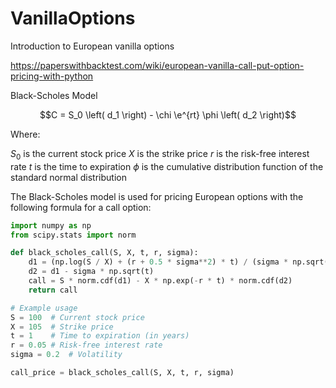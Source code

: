 # VanillaOptions
Introduction to European vanilla options

https://paperswithbacktest.com/wiki/european-vanilla-call-put-option-pricing-with-python

Black-Scholes Model

```math
C = S_0 \left( d_1 \right) - \chi \e^{rt} \phi \left( d_2 \right)
```

Where:

$`S_0`$ is the current stock price
$`X`$ is the strike price
$`r`$ is the risk-free interest rate
$`t`$ is the time to expiration
$`\phi`$ is the cumulative distribution function of the standard normal distribution

The Black-Scholes model is used for pricing European options with the following formula for a call option:

```python
import numpy as np
from scipy.stats import norm

def black_scholes_call(S, X, t, r, sigma):
    d1 = (np.log(S / X) + (r + 0.5 * sigma**2) * t) / (sigma * np.sqrt(t))
    d2 = d1 - sigma * np.sqrt(t)
    call = S * norm.cdf(d1) - X * np.exp(-r * t) * norm.cdf(d2)
    return call

# Example usage
S = 100  # Current stock price
X = 105  # Strike price
t = 1    # Time to expiration (in years)
r = 0.05 # Risk-free interest rate
sigma = 0.2  # Volatility

call_price = black_scholes_call(S, X, t, r, sigma)
```
